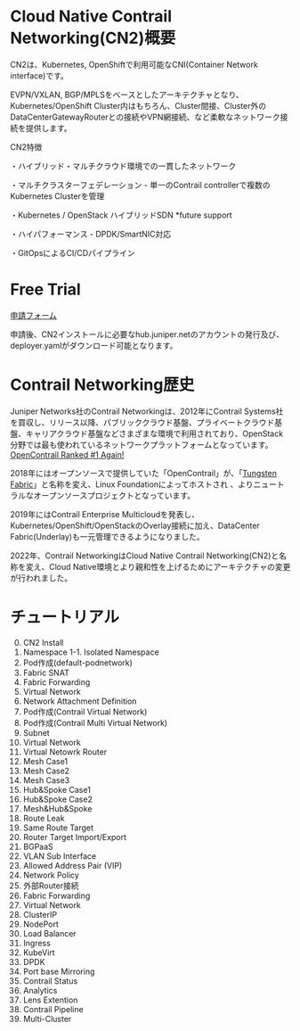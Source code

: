 # Cloud Native Contrail Networking(CN2)概要
CN2は、Kubernetes, OpenShiftで利用可能なCNI(Container Network interface)です。

EVPN/VXLAN, BGP/MPLSをベースとしたアーキテクチャとなり、Kubernetes/OpenShift Cluster内はもちろん、Cluster間接、Cluster外のDataCenterGatewayRouterとの接続やVPN網接続、など柔軟なネットワーク接続を提供します。

CN2特徴

・ハイブリッド・マルチクラウド環境での一貫したネットワーク

・マルチクラスターフェデレーション - 単一のContrail controllerで複数のKubernetes Clusterを管理

・Kubernetes / OpenStack ハイブリッドSDN *future support

・ハイパフォーマンス - DPDK/SmartNIC対応

・GitOpsによるCI/CDパイプライン

# Free Trial
[申請フォーム](https://www.juniper.net/jp/ja/forms/cn2-free-trial.html)

申請後、CN2インストールに必要なhub.juniper.netのアカウントの発行及び、deployer.yamlがダウンロード可能となります。

# Contrail Networking歴史
Juniper Networks社のContrail Networkingは、2012年にContrail Systems社を買収し、リリース以降、パブリッククラウド基盤、プライベートクラウド基盤、キャリアクラウド基盤などさまざまな環境で利用されており、OpenStack分野では最も使われているネットワークプラットフォームとなっています。[OpenContrail Ranked #1 Again!](https://forums.juniper.net/t5/Service-Provider-Transformation/OpenContrail-Ranked-1-Again-Juniper-Brings-Its-A-Game-with-a/ba-p/290851)

2018年にはオープンソースで提供していた「OpenContrail」が、「[Tungsten Fabric](https://tungsten.io/)」と名称を変え、Linux Foundationによってホストされ 、よりニュートラルなオープンソースプロジェクトとなっています。

2019年にはContrail Enterprise Multicloudを発表し、Kubernetes/OpenShift/OpenStackのOverlay接続に加え、DataCenter Fabric(Underlay)も一元管理できるようになりました。

2022年、Contrail NetworkingはCloud Native Contrail Networking(CN2)と名称を変え、Cloud Native環境とより親和性を上げるためにアーキテクチャの変更が行われました。

# チュートリアル
0. CN2 Install
1. Namespace
 1-1. Isolated Namespace
 2. Pod作成(default-podnetwork)
 3. Fabric SNAT
 4. Fabric Forwarding
2. Virtual Network
 1. Network Attachment Definition
 2. Pod作成(Contrail Virtual Network)
 3. Pod作成(Contrail Multi Virtual Network)
 4. Subnet
 5. Virtual Network
3. Virtual Netowrk Router
 1. Mesh Case1
 2. Mesh Case2
 3. Mesh Case3
 4. Hub&Spoke Case1
 5. Hub&Spoke Case2
 6. Mesh&Hub&Spoke
4. Route Leak
 1. Same Route Target
 2. Router Target Import/Export
5. BGPaaS
6. VLAN Sub Interface
7. Allowed Address Pair (VIP)
8. Network Policy
9. 外部Router接続
 1. Fabric Forwarding
 2. Virtual Network
10. ClusterIP
11. NodePort
12. Load Balancer
13. Ingress
14. KubeVirt
15. DPDK
16. Port base Mirroring
17. Contrail Status
18. Analytics
19. Lens Extention
20. Contrail Pipeline
21. Multi-Cluster

